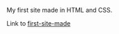 
My first site made in HTML and CSS.

Link to [first-site-made](https://https://first-site-made.netlify.app/)
